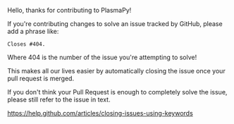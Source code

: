 Hello, thanks for contributing to PlasmaPy!

If you're contributing changes to solve an issue tracked by GitHub, please add a phrase like:

    Closes #404.

Where 404 is the number of the issue you're attempting to solve!

This makes all our lives easier by automatically closing the issue once your pull request is merged.

If you don't think your Pull Request is enough to completely solve the issue, please still refer
to the issue in text.

https://help.github.com/articles/closing-issues-using-keywords

